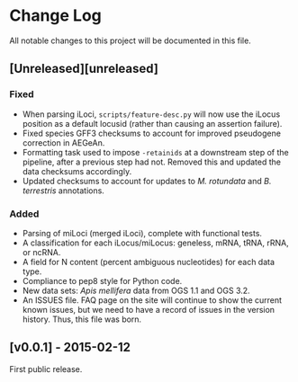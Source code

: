 # Change Log

All notable changes to this project will be documented in this file.

## [Unreleased][unreleased]
### Fixed
- When parsing iLoci, `scripts/feature-desc.py` will now use the iLocus position
  as a default locusid (rather than causing an assertion failure).
- Fixed species GFF3 checksums to account for improved pseudogene correction in
  AEGeAn.
- Formatting task used to impose `-retainids` at a downstream step of the
  pipeline, after a previous step had not. Removed this and updated the data
  checksums accordingly.
- Updated checksums to account for updates to *M. rotundata* and *B. terrestris*
  annotations.

### Added
- Parsing of miLoci (merged iLoci), complete with functional tests.
- A classification for each iLocus/miLocus: geneless, mRNA, tRNA, rRNA, or
  ncRNA.
- A field for N content (percent ambiguous nucleotides) for each data type.
- Compliance to pep8 style for Python code.
- New data sets: *Apis mellifera* data from OGS 1.1 and OGS 3.2.
- An ISSUES file. FAQ page on the site will continue to show the current known
  issues, but we need to have a record of issues in the version history. Thus,
  this file was born.

## [v0.0.1] - 2015-02-12

First public release.

